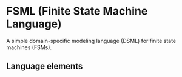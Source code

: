 # FSML (Finite State Machine Language)
A simple domain-specific modeling language (DSML) for finite state machines (FSMs).
## Language elements
